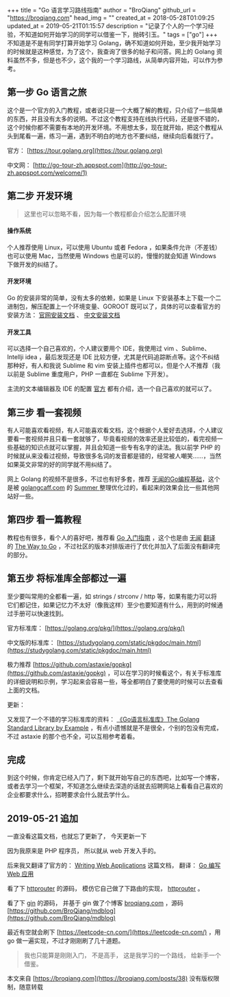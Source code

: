 +++
title = "Go 语言学习路线指南"
author = "BroQiang"
github_url = "https://broqiang.com"
head_img = ""
created_at = 2018-05-28T01:09:25
updated_at = 2019-05-21T01:15:57
description = "记录了个人的一个学习经验，不知道如何开始学习的同学可以借鉴一下，抛砖引玉。"
tags = ["go"]
+++
不知道是不是有同学打算开始学习 Golang，确不知道如何开始，至少我开始学习的时候就是这种感觉，为了这个，我查询了很多的帖子和问答。网上的 Golang 资料虽然不多，但是也不少，这个我的一个学习路线，从简单内容开始，可以作为参考。

## 第一步 Go 语言之旅

这个是一个官方的入门教程，或者说只是一个大概了解的教程，只介绍了一些简单的东西，并且没有太多的说明。不过这个教程支持在线执行代码，还是很不错的，这个时候你都不需要有本地的开发环境。不用想太多，现在就开始，把这个教程从头到尾看一遍，练习一遍，遇到不明白的地方也不要纠结，继续向后看就行了。

官方： [https://tour.golang.org](https://tour.golang.org)

中文网： [http://go-tour-zh.appspot.com](http://go-tour-zh.appspot.com/welcome/1)

## 第二步 开发环境

> 这里也可以忽略不看，因为每一个教程都会介绍怎么配置环境

#### 操作系统

个人推荐使用 Linux，可以使用 Ubuntu 或者 Fedora ，如果条件允许（不差钱） 也可以使用 Mac，当然使用 Windows 也是可以的，慢慢的就会知道 Windows 下做开发的纠结了。

#### 开发环境

Go 的安装非常的简单，没有太多的依赖，如果是 Linux 下安装基本上下载一个二进制包，解压配置上一个环境变量、GOROOT 既可以了，具体的可以查看官方的安装方法： [官网安装文档](https://golang.org/doc/install) 、 [中文安装文档](http://docscn.studygolang.com/doc/install)

#### 开发工具

可以选择一个自己喜欢的，个人建议要用个 IDE，我使用过 vim 、Sublime、Intellji idea ，最后发现还是 IDE 比较方便，尤其是代码追踪断点等。这个不纠结那种好，有人和我说 Sublime 和 vim 安装上插件也都可以，但是个人不推荐（我以前是 Sublime 重度用户，PHP 一直都在 Sublime 下开发）。

主流的文本编辑器及 IDE 的配置 [官方](https://github.com/golang/go/wiki/IDEsAndTextEditorPlugins) 都有介绍，选一个自己喜欢的就可以了。

## 第三步 看一套视频

有人可能喜欢看视频，有人可能喜欢看文档，这个根据个人爱好去选择，个人建议要看一套视频并且只看一套就够了，毕竟看视频的效率还是比较低的，看完视频一些基础的知识点就可以掌握，并且会知道一些专有名字的读法。我以前学 PHP 的时候就从来没看过视频，导致很多名词的发音都是错的，经常被人嘲笑……，当然如果英文非常的好的同学就不用纠结了。

网上 Golang 的视频不是很多，不过也有好多套，推荐 [无闻的Go编程基础](https://learnku.com/docs/go-fundamental-programming)，这个是被 [golangcaff.com](golangcaff.com) 的 [Summer
](https://golangcaff.com/users/1) 整理优化过的，看起来的效果会比一些其他网站好一些。


## 第四步 看一篇教程

教程也有很多，看个人的喜好吧，推荐看 [Go 入门指南](https://learnku.com/docs/the-way-to-go) ，这个也是由 [无闻](https://github.com/Unknwon) [翻译](https://github.com/Unknwon/the-way-to-go_ZH_CN) 的 [The Way to Go](https://sites.google.com/site/thewaytogo2012/) ，不过社区的版本对排版进行了优化并加入了后面没有翻译完的部分。

## 第五步 将标准库全部都过一遍

至少要叫常用的全都看一遍，如 strings / strconv / http 等，如果有能力可以将它们都记住，如果记忆力不太好（像我这样）至少也要知道有什么，用到的时候通过手册可以快速找到。

官方标准库： [https://golang.org/pkg/](https://golang.org/pkg/)

中文版的标准库： [https://studygolang.com/static/pkgdoc/main.html](https://studygolang.com/static/pkgdoc/main.html)

极力推荐 [https://github.com/astaxie/gopkg](https://github.com/astaxie/gopkg) ，可以在学习的时候看这个，有关于标准库的详细说明和示例，学习起来会容易一些，等全都明白了要使用的时候可以去查看上面的文档。

更新：

又发现了一个不错的学习标准库的资料： [《Go语言标准库》The Golang Standard Library by Example](https://books.studygolang.com/The-Golang-Standard-Library-by-Example/) ，有点小遗憾就是不是很全，个别的包没有完成，不过 astaxie 的那个也不全，可以互相参考着看。


## 完成

到这个时候，你肯定已经入门了，剩下就开始写自己的东西吧，比如写一个博客，或者去学习一个框架，不知道怎么继续去深造的话就去招聘网站上看看自己喜欢的企业都要求什么，招聘要求会什么就去学什么。

## 2019-05-21 追加

一直没看这篇文档，也就忘了更新了， 今天更新一下

因为我原来是 PHP 程序员， 所以就从 web 开发入手的。

后来我又翻译了官方的： [Writing Web Applications](https://golang.org/doc/articles/wiki/) 这篇文档， 翻译： [Go 编写 Web 应用](https://broqiang.com/posts/writing-web-applications)

看了下 [httprouter](https://github.com/julienschmidt/httprouter) 的源码， 模仿它自己做了下路由的实现， [httprouter](https://broqiang.com/posts/httprouter-source-code-analysis) 。

看了下 [gin](https://github.com/gin-gonic/gin) 的源码， 并基于 gin 做了个博客 [broqiang.com](https://broqiang.com) ，源码 [https://github.com/BroQiang/mdblog](https://github.com/BroQiang/mdblog)

最近有空就会刷下 [https://leetcode-cn.com/](https://leetcode-cn.com/) ，用 go 做一遍实现，不过才刚刚刷了几十道题。

> 我也只能算是刚刚入门， 不是高手， 这是我学习的一个路线， 给新手一个借鉴。

本文来自 [https://broqiang.com](https://broqiang.com/posts/38) 没有版权限制，随意转载
